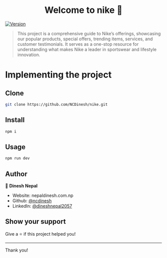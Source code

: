 <h1 align="center">Welcome to nike 👋</h1>
<p>
  <a href="https://www.npmjs.com/package/nike" target="_blank">
    <img alt="Version" src="https://img.shields.io/npm/v/nike.svg">
  </a>
</p>

> This project is a comprehensive guide to Nike’s offerings, showcasing our popular products, special offers, trending items, services, and customer testimonials. It serves as a one-stop resource for understanding what makes Nike a leader in sportswear and lifestyle innovation.

# Implementing the project

## Clone

```sh
git clone https://github.com/NCDinesh/nike.git
```

## Install

```sh
npm i
```

## Usage

```sh
npm run dev
```

## Author

👤 **Dinesh Nepal**

- Website: nepaldinesh.com.np
- Github: [@ncdinesh](https://github.com/ncdinesh)
- LinkedIn: [@dineshnepal2057](https://linkedin.com/in/dineshnepal2057)

## Show your support

Give a ⭐️ if this project helped you!

---

Thank you!

